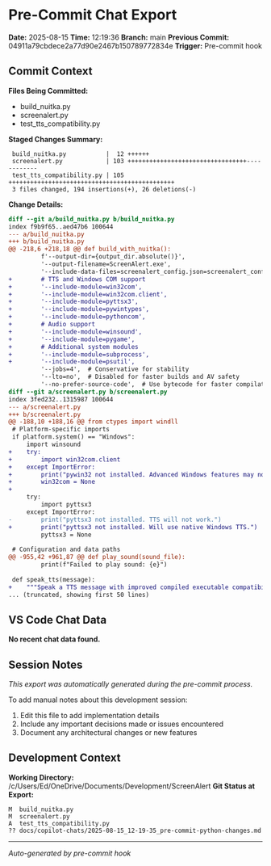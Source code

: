 # Pre-Commit Chat Export

**Date:** 2025-08-15
**Time:** 12:19:36
**Branch:** main
**Previous Commit:** 04911a79cbdece2a77d90e2467b150789772834e
**Trigger:** Pre-commit hook

## Commit Context

**Files Being Committed:**
- build_nuitka.py
- screenalert.py
- test_tts_compatibility.py

**Staged Changes Summary:**
```
 build_nuitka.py           |  12 ++++++
 screenalert.py            | 103 +++++++++++++++++++++++++++++++++------------
 test_tts_compatibility.py | 105 ++++++++++++++++++++++++++++++++++++++++++++++
 3 files changed, 194 insertions(+), 26 deletions(-)
```

**Change Details:**
```diff
diff --git a/build_nuitka.py b/build_nuitka.py
index f9b9f65..aed47b6 100644
--- a/build_nuitka.py
+++ b/build_nuitka.py
@@ -218,6 +218,18 @@ def build_with_nuitka():
         f'--output-dir={output_dir.absolute()}',
         '--output-filename=ScreenAlert.exe',
         '--include-data-files=screenalert_config.json=screenalert_config.json',
+        # TTS and Windows COM support
+        '--include-module=win32com',
+        '--include-module=win32com.client',
+        '--include-module=pyttsx3',
+        '--include-module=pywintypes',
+        '--include-module=pythoncom',
+        # Audio support
+        '--include-module=winsound',
+        '--include-module=pygame',
+        # Additional system modules
+        '--include-module=subprocess',
+        '--include-module=psutil',
         '--jobs=4',  # Conservative for stability
         '--lto=no',  # Disabled for faster builds and AV safety
         '--no-prefer-source-code',  # Use bytecode for faster compilation
diff --git a/screenalert.py b/screenalert.py
index 3fed232..1315987 100644
--- a/screenalert.py
+++ b/screenalert.py
@@ -188,10 +188,16 @@ from ctypes import windll
 # Platform-specific imports
 if platform.system() == "Windows":
     import winsound
+    try:
+        import win32com.client
+    except ImportError:
+        print("pywin32 not installed. Advanced Windows features may not work.")
+        win32com = None
+    
     try:
         import pyttsx3
     except ImportError:
-        print("pyttsx3 not installed. TTS will not work.")
+        print("pyttsx3 not installed. Will use native Windows TTS.")
         pyttsx3 = None
 
 # Configuration and data paths
@@ -955,42 +961,87 @@ def play_sound(sound_file):
         print(f"Failed to play sound: {e}")
 
 def speak_tts(message):
+    """Speak a TTS message with improved compiled executable compatibility"""
... (truncated, showing first 50 lines)
```

## VS Code Chat Data

**No recent chat data found.**


## Session Notes

*This export was automatically generated during the pre-commit process.*

To add manual notes about this development session:
1. Edit this file to add implementation details
2. Include any important decisions made or issues encountered
3. Document any architectural changes or new features

## Development Context

**Working Directory:** /c/Users/Ed/OneDrive/Documents/Development/ScreenAlert
**Git Status at Export:**
```
M  build_nuitka.py
M  screenalert.py
A  test_tts_compatibility.py
?? docs/copilot-chats/2025-08-15_12-19-35_pre-commit-python-changes.md
```

---
*Auto-generated by pre-commit hook*
